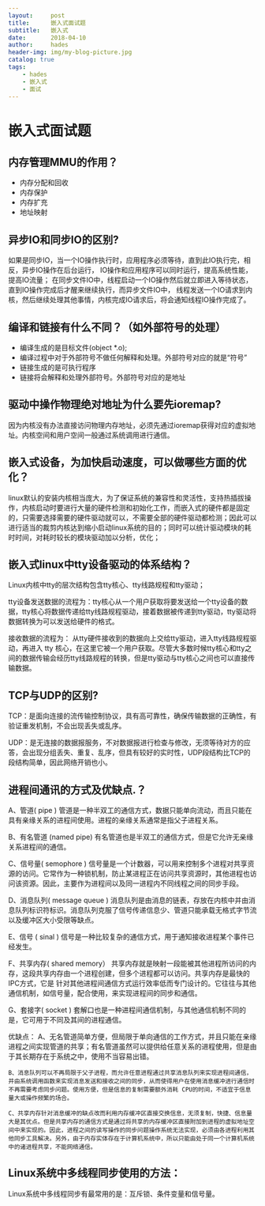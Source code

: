 ```yaml
---
layout:     post
title:      嵌入式面试题
subtitle:   嵌入式
date:       2018-04-10
author:     hades
header-img: img/my-blog-picture.jpg
catalog: true
tags:
    - hades
    - 嵌入式
    - 面试
---
```

 
# 嵌入式面试题
 
## 内存管理MMU的作用？
- 内存分配和回收
- 内存保护
- 内存扩充
- 地址映射

## 异步IO和同步IO的区别?
如果是同步IO，当一个IO操作执行时，应用程序必须等待，直到此IO执行完，相反，异步IO操作在后台运行，
 IO操作和应用程序可以同时运行，提高系统性能，提高IO流量； 在同步文件IO中，线程启动一个IO操作然后就立即进入等待状态，直到IO操作完成后才醒来继续执行，而异步文件IO中，
 线程发送一个IO请求到内核，然后继续处理其他事情，内核完成IO请求后，将会通知线程IO操作完成了。

## 编译和链接有什么不同？（如外部符号的处理）

- 编译生成的是目标文件(object  *.o);
-  编译过程中对于外部符号不做任何解释和处理。外部符号对应的就是“符号”
-  链接生成的是可执行程序
-  链接将会解释和处理外部符号。外部符号对应的是地址

## 驱动中操作物理绝对地址为什么要先ioremap?
因为内核没有办法直接访问物理内存地址，必须先通过ioremap获得对应的虚拟地址。内核空间和用户空间一般通过系统调用进行通信。

## 嵌入式设备，为加快启动速度，可以做哪些方面的优化？
linux默认的安装内核相当庞大，为了保证系统的兼容性和灵活性，支持热插拔操作，内核启动时要进行大量的硬件检测和初始化工作，而嵌入式的硬件都是固定的，只需要选择需要的硬件驱动就可以，不需要全部的硬件驱动都检测；因此可以进行适当的裁剪内核达到缩小启动linux系统的目的；同时可以统计驱动模块的耗时时间，对耗时较长的模块驱动加以分析，优化；

## 嵌入式linux中tty设备驱动的体系结构？

Linux内核中tty的层次结构包含tty核心、tty线路规程和tty驱动；
 
tty设备发送数据的流程为：tty核心从一个用户获取将要发送给一个tty设备的数据，tty核心将数据传递给tty线路规程驱动，接着数据被传递到tty驱动，tty驱动将数据转换为可以发送给硬件的格式。

接收数据的流程为： 从tty硬件接收到的数据向上交给tty驱动，进入tty线路规程驱动，再进入 tty 核心，在这里它被一个用户获取。尽管大多数时候tty核心和tty之间的数据传输会经历tty线路规程的转换，但是tty驱动与tty核心之间也可以直接传输数据。 

## TCP与UDP的区别?

TCP：是面向连接的流传输控制协议，具有高可靠性，确保传输数据的正确性，有验证重发机制，不会出现丢失或乱序。

UDP：是无连接的数据报服务，不对数据报进行检查与修改，无须等待对方的应答，会出现分组丢失、重复、乱序，但具有较好的实时性，UDP段结构比TCP的段结构简单，因此网络开销也小。

## 进程间通讯的方式及优缺点.？

 A、管道( pipe )
管道是一种半双工的通信方式，数据只能单向流动，而且只能在具有亲缘关系的进程间使用。进程的亲缘关系通常是指父子进程关系。

B、有名管道 (named pipe)
有名管道也是半双工的通信方式，但是它允许无亲缘关系进程间的通信。

C、信号量( semophore )
信号量是一个计数器，可以用来控制多个进程对共享资源的访问。它常作为一种锁机制，防止某进程正在访问共享资源时，其他进程也访问该资源。因此，主要作为进程间以及同一进程内不同线程之间的同步手段。

D、消息队列( message queue )
消息队列是由消息的链表，存放在内核中并由消息队列标识符标识。消息队列克服了信号传递信息少、管道只能承载无格式字节流以及缓冲区大小受限等缺点。

E、信号 ( sinal )
信号是一种比较复杂的通信方式，用于通知接收进程某个事件已经发生。

F、共享内存( shared memory）
共享内存就是映射一段能被其他进程所访问的内存，这段共享内存由一个进程创建，但多个进程都可以访问。共享内存是最快的IPC方式，它是 针对其他进程间通信方式运行效率低而专门设计的。它往往与其他通信机制，如信号量，配合使用，来实现进程间的同步和通信。

G、套接字( socket )
套解口也是一种进程间通信机制，与其他通信机制不同的是，它可用于不同及其间的进程通信。

优缺点：
    A、无名管道简单方便，但局限于单向通信的工作方式，并且只能在亲缘进程之间实现管道的共享；有名管道虽然可以提供给任意关系的进程使用，但是由于其长期存在于系统之中，使用不当容易出错。

    B、消息队列可以不再局限于父子进程，而允许任意进程通过共享消息队列来实现进程间通信，并由系统调用函数来实现消息发送和接收之间的同步，从而使得用户在使用消息缓冲进行通信时不再需要考虑同步问题。使用方便，但是信息的复制需要额外消耗 CPU的时间，不适宜于信息量大或操作频繁的场合。

    C、共享内存针对消息缓冲的缺点改而利用内存缓冲区直接交换信息，无须复制，快捷、信息量大是其优点。但是共享内存的通信方式是通过将共享的内存缓冲区直接附加到进程的虚拟地址空间中来实现的。因此，进程之间的读写操作的同步问题操作系统无法实现，必须由各进程利用其他同步工具解决。另外，由于内存实体存在于计算机系统中，所以只能由处于同一个计算机系统中的诸进程共享，不能网络通信。

## Linux系统中多线程同步使用的方法： 

Linux系统中多线程同步有最常用的是：互斥锁、条件变量和信号量。 

